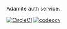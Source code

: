 Adamite auth service.

[![CircleCI](https://circleci.com/gh/adamitejs/service-auth.svg?style=svg)](https://circleci.com/gh/adamitejs/service-auth)
[![codecov](https://codecov.io/gh/adamitejs/service-auth/branch/master/graph/badge.svg)](https://codecov.io/gh/adamitejs/service-auth)
